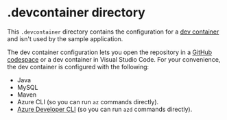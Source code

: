 # .devcontainer directory

This `.devcontainer` directory contains the configuration for a [dev container](https://docs.github.com/codespaces/setting-up-your-project-for-codespaces/adding-a-dev-container-configuration/introduction-to-dev-containers) and isn't used by the sample application.

The dev container configuration lets you open the repository in a [GitHub codespace](https://docs.github.com/codespaces/overview) or a dev container in Visual Studio Code. For your convenience, the dev container is configured with the following:

- Java
- MySQL
- Maven
- Azure CLI (so you can run `az` commands directly).
- [Azure Developer CLI](https://learn.microsoft.com/azure/developer/azure-developer-cli/overview) (so you can run `azd` commands directly).
